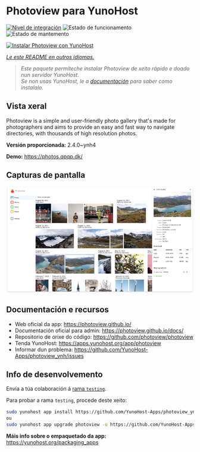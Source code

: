 <!--
NOTA: Este README foi creado automáticamente por <https://github.com/YunoHost/apps/tree/master/tools/readme_generator>
NON debe editarse manualmente.
-->

# Photoview para YunoHost

[![Nivel de integración](https://dash.yunohost.org/integration/photoview.svg)](https://ci-apps.yunohost.org/ci/apps/photoview/) ![Estado de funcionamento](https://ci-apps.yunohost.org/ci/badges/photoview.status.svg) ![Estado de mantemento](https://ci-apps.yunohost.org/ci/badges/photoview.maintain.svg)

[![Instalar Photoview con YunoHost](https://install-app.yunohost.org/install-with-yunohost.svg)](https://install-app.yunohost.org/?app=photoview)

*[Le este README en outros idiomas.](./ALL_README.md)*

> *Este paquete permíteche instalar Photoview de xeito rápido e doado nun servidor YunoHost.*  
> *Se non usas YunoHost, le a [documentación](https://yunohost.org/install) para saber como instalalo.*

## Vista xeral

Photoview is a simple and user-friendly photo gallery that's made for photographers and aims to provide an easy and fast way to navigate directories, with thousands of high resolution photos.


**Versión proporcionada:** 2.4.0~ynh4

**Demo:** <https://photos.qpqp.dk/>

## Capturas de pantalla

![Captura de pantalla de Photoview](./doc/screenshots/screenshot.png)

## Documentación e recursos

- Web oficial da app: <https://photoview.github.io/>
- Documentación oficial para admin: <https://photoview.github.io/docs/>
- Repositorio de orixe do código: <https://github.com/photoview/photoview>
- Tenda YunoHost: <https://apps.yunohost.org/app/photoview>
- Informar dun problema: <https://github.com/YunoHost-Apps/photoview_ynh/issues>

## Info de desenvolvemento

Envía a túa colaboración á [rama `testing`](https://github.com/YunoHost-Apps/photoview_ynh/tree/testing).

Para probar a rama `testing`, procede deste xeito:

```bash
sudo yunohost app install https://github.com/YunoHost-Apps/photoview_ynh/tree/testing --debug
ou
sudo yunohost app upgrade photoview -u https://github.com/YunoHost-Apps/photoview_ynh/tree/testing --debug
```

**Máis info sobre o empaquetado da app:** <https://yunohost.org/packaging_apps>
